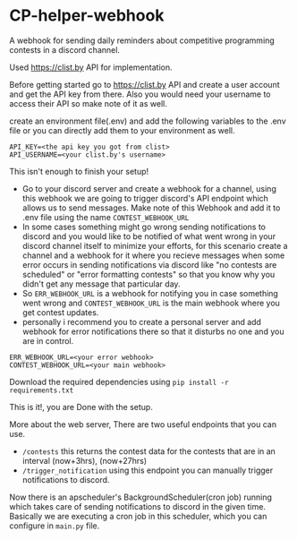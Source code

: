 # CP-helper-webhook
A webhook for sending daily reminders about competitive programming contests in a discord channel.

Used https://clist.by API for implementation.

Before getting started go to https://clist.by API and create a user account and get the API key from there.
Also you would need your username to access their API so make note of it as well.


create an environment file(.env) and add the following variables to the .env file or you can directly add them to your environment as well.

```
API_KEY=<the api key you got from clist>
API_USERNAME=<your clist.by's username>
```

This isn't enough to finish your setup!

- Go to your discord server and create a webhook for a channel, using this webhook we are going to trigger discord's API endpoint which allows us to send messages.
Make note of this Webhook and add it to .env file using the name `CONTEST_WEBHOOK_URL`
- In some cases something might go wrong sending notifications to discord and you would like to be notified of what went wrong
in your discord channel itself to minimize your efforts, for this scenario create a channel and a webhook for it where you recieve messages when some error occurs in sending notifications
via discord like "no contests are scheduled" or "error formatting contests" so that you know why you didn't get any message that particular day.
- So `ERR_WEBHOOK_URL` is a webhook for notifying you in case something went wrong and `CONTEST_WEBHOOK_URL` is the main webhook where you get contest updates.
- personally i recommend you to create a personal server and add webhook for error notifications there so that it disturbs no one and you are in control.

```
ERR_WEBHOOK_URL=<your error webhook>
CONTEST_WEBHOOK_URL=<your main webhook>
```

Download the required dependencies using `pip install -r requirements.txt`

This is it!, you are Done with the setup.

More about the web server, There are two useful endpoints that you can use.
- `/contests` this returns the contest data for the contests that are in an interval (now+3hrs), (now+27hrs)
- `/trigger_notification` using this endpoint you can manually trigger notifications to discord.

Now there is an apscheduler's BackgroundScheduler(cron job) running which takes care of sending notifications to discord in the given time. Basically
we are executing a cron job in this scheduler, which you can configure in `main.py` file.
